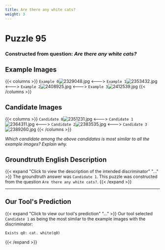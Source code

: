 ```yaml
---
title: Are there any white cats?
weight: 3
---
```


# Puzzle 95
### Constructed from question: _Are there any white cats?_


## Example Images
{{< columns >}}
`Example 0`![2329048.jpg](/gqa_images/2329048.jpg)
<--->
`Example 1`![2353432.jpg](/gqa_images/2353432.jpg)
<--->
`Example 2`![2408925.jpg](/gqa_images/2408925.jpg)
<--->
`Example 3`![2412539.jpg](/gqa_images/2412539.jpg)
{{< /columns >}}

## Candidate Images
{{< columns >}}
`Candidate 0`![2351231.jpg](/gqa_images/2351231.jpg)
<--->
`Candidate 1`![2364311.jpg](/gqa_images/2364311.jpg)
<--->
`Candidate 2`![2383535.jpg](/gqa_images/2383535.jpg)
<--->
`Candidate 3`![2389260.jpg](/gqa_images/2389260.jpg)
{{< /columns >}}

*Which candidate among the above candidates is most similar to all the example images? Explain why.*

## Groundtruth English Description

{{< expand "Click to view the description of the intended discriminator" "..." >}}
The groundtruth answer was `Candidate 1`. This puzzle was constructed from the question `Are there any white cats?`.
{{< /expand >}}

---

## Our Tool's Prediction

{{< expand "Click to view our tool's prediction" "..." >}}
Our tool selected `Candidate 1` as being the most similar to the example images with the discriminator:
```plaintext
Exists q0: cat. white(q0)
```
{{< /expand >}}
